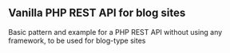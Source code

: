 ## Vanilla PHP REST API for blog sites

Basic pattern and example for a PHP REST API without using any framework, to be used for blog-type sites
